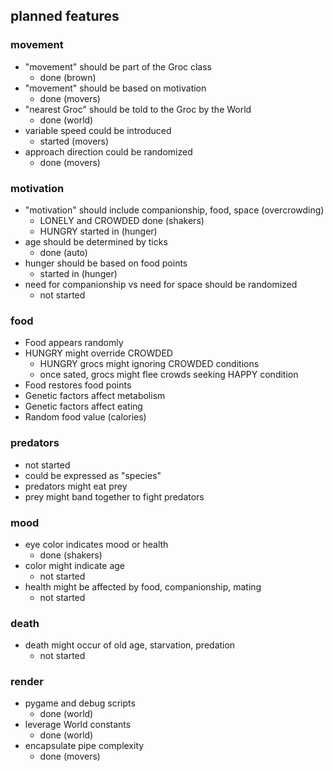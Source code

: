 ## planned features
 
### movement

- "movement" should be part of the Groc class
  - done (brown)
- "movement" should be based on motivation
  - done (movers)
- "nearest Groc" should be told to the Groc by the World
  - done (world)
- variable speed could be introduced
  - started (movers)
- approach direction could be randomized
  - done (movers)

### motivation
- "motivation" should include companionship, food, space (overcrowding)
  - LONELY and CROWDED done (shakers)
  - HUNGRY started in (hunger)
- age should be determined by ticks
  - done (auto)
- hunger should be based on food points
  - started in (hunger)
- need for companionship vs need for space should be randomized
  - not started

### food

- Food appears randomly
- HUNGRY might override CROWDED
  - HUNGRY grocs might ignoring CROWDED conditions
  - once sated, grocs might flee crowds seeking HAPPY condition
- Food restores food points
- Genetic factors affect metabolism
- Genetic factors affect eating
- Random food value (calories)

### predators
  - not started
- could be expressed as "species"
- predators might eat prey
- prey might band together to fight predators

### mood
- eye color indicates mood or health
  - done (shakers)
- color might indicate age
  - not started
- health might be affected by food, companionship, mating
  - not started

### death
- death might occur of old age, starvation, predation
  - not started

### render
- pygame and debug scripts
  - done (world)
- leverage World constants
  - done (world)
- encapsulate pipe complexity 
  - done (movers)
